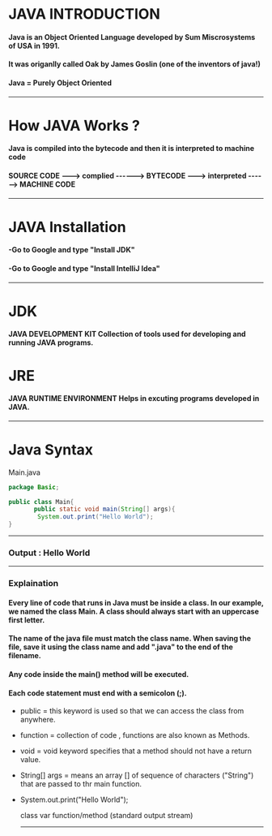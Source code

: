 # JAVA INTRODUCTION

#### Java is an Object Oriented Language developed by Sum Miscrosystems of USA in 1991.
#### It was origanlly called Oak by James Goslin (one of the inventors of java!)
#### Java = Purely Object Oriented
---
# How JAVA Works ?
#### Java is compiled into the bytecode and then it is interpreted to machine code

#### SOURCE CODE ---> complied ------> BYTECODE ---> interpreted ------> MACHINE CODE
---
# JAVA Installation
#### -Go to Google and type "Install JDK"
#### -Go to Google and type "Install IntelliJ Idea"
---
# JDK
#### JAVA DEVELOPMENT  KIT Collection of tools used for developing and running JAVA programs.
# JRE
#### JAVA RUNTIME ENVIRONMENT Helps in excuting programs developed in JAVA.
---
# Java Syntax
Main.java
```java
package Basic;

public class Main{
       public static void main(String[] args){
        System.out.print("Hello World");
}
```
---
### Output : Hello World
---
### Explaination

#### Every line of code that runs in Java must be inside a class. In our example, we named the class Main. A class should always start with an uppercase first letter.

#### The name of the java file must match the class name. When saving the file, save it using the class name and add ".java" to the end of the filename.

#### Any code inside the main() method will be executed.

#### Each code statement must end with a semicolon (;).

- public =  this keyword is used so that we can access the class from anywhere.
- function = collection of code , functions are also known as Methods.
- void = void keyword specifies that a method should not have a return value.
- String[] args = means an array [] of sequence of characters ("String") that are passed to thr main function.
- System.out.print("Hello World");

  class   var   function/method  (standard output stream)

  ---
  
